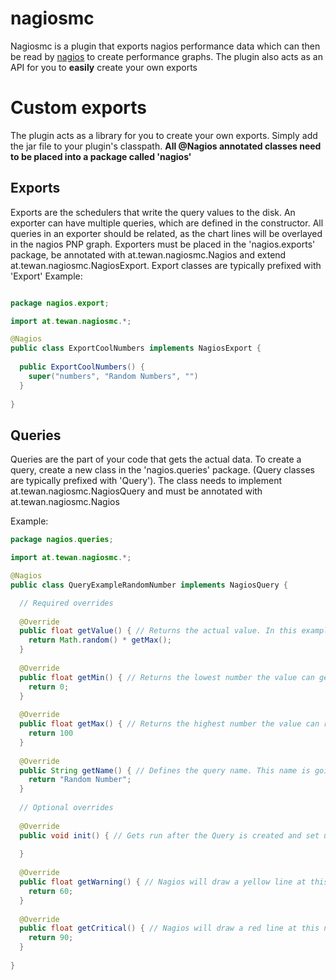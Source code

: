 # nagiosmc
Nagiosmc is a plugin that exports nagios performance data which can then be read by [nagios](https://www.nagios.com/) to create performance graphs. The plugin also acts as an API for you to **easily** create your own exports

# Custom exports
The plugin acts as a library for you to create your own exports. Simply add the jar file to your plugin's classpath. 
**All @Nagios annotated classes need to be placed into a package called 'nagios'**

## Exports
Exports are the schedulers that write the query values to the disk. An exporter can have multiple queries, which are defined in the constructor. All queries in an exporter should be related, as the chart lines will be overlayed in the nagios PNP graph. Exporters must be placed in the 'nagios.exports' package, be annotated with at.tewan.nagiosmc.Nagios and extend at.tewan.nagiosmc.NagiosExport. Export classes are typically prefixed with 'Export'
Example:
```java

package nagios.export;

import at.tewan.nagiosmc.*;

@Nagios
public class ExportCoolNumbers implements NagiosExport {
  
  public ExportCoolNumbers() {
    super("numbers", "Random Numbers", "")
  }
  
}

```

## Queries
Queries are the part of your code that gets the actual data. To create a query, create a new class in the 'nagios.queries' package. (Query classes are typically prefixed with 'Query'). The class needs to implement at.tewan.nagiosmc.NagiosQuery and must be annotated with at.tewan.nagiosmc.Nagios

Example:
```java
package nagios.queries;

import at.tewan.nagiosmc.*;

@Nagios
public class QueryExampleRandomNumber implements NagiosQuery {

  // Required overrides
  
  @Override
  public float getValue() { // Returns the actual value. In this example, we're going to return a random number (Of course this is completely pointless)
    return Math.random() * getMax();
  }
  
  @Override
  public float getMin() { // Returns the lowest number the value can get
    return 0;
  }
  
  @Override
  public float getMax() { // Returns the highest number the value can reach
    return 100
  }
  
  @Override
  public String getName() { // Defines the query name. This name is going to be used by exporters so DON'T have conflicting names!
    return "Random Number";
  }
  
  // Optional overrides
  
  @Override
  public void init() { // Gets run after the Query is created and set up. It is recommended to use this method rather than using a constructor.
  
  }
  
  @Override
  public float getWarning() { // Nagios will draw a yellow line at this number and can be configured to notify you via email if the value reaches this amount
    return 60;
  }
  
  @Override
  public float getCritical() { // Nagios will draw a red line at this number and can be configured to notify you via email if the value reaches this amount
    return 90;
  }
  
}

```
